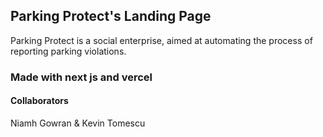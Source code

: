 ## Parking Protect's Landing Page

Parking Protect is a social enterprise, aimed at automating the process of reporting parking violations.

### Made with next js and vercel 

#### Collaborators
Niamh Gowran & Kevin Tomescu